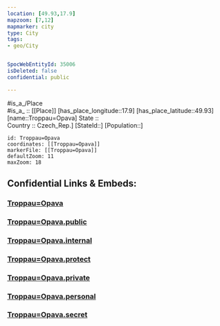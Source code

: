 ```yaml
---
location: [49.93,17.9] 
mapzoom: [7,12] 
mapmarker: city 
type: City
tags:
- geo/City


SpocWebEntityId: 35006
isDeleted: false
confidential: public

---
```

#is_a_/Place  
#is_a_ :: [[Place]] 
[has_place_longitude::17.9] 
[has_place_latitude::49.93] 
[name::Troppau=Opava] 
State ::  
Country :: Czech_Rep.] 
[StateId::] 
[Population::] 



```leaflet
id: Troppau=Opava
coordinates: [[Troppau=Opava]] 
markerFile: [[Troppau=Opava]] 
defaultZoom: 11 
maxZoom: 18
```


## Confidential Links & Embeds: 

### [Troppau=Opava](/_Standards/Earth/Continent/Europe/Europe~Central/Czech_Republic/regions~Czech_Republic/Moravskoslezský/City/Troppau=Opava.md) 

### [Troppau=Opava.public](/_public/Earth/Continent/Europe/Europe~Central/Czech_Republic/regions~Czech_Republic/Moravskoslezský/City/Troppau=Opava.public.md) 

### [Troppau=Opava.internal](/_internal/Earth/Continent/Europe/Europe~Central/Czech_Republic/regions~Czech_Republic/Moravskoslezský/City/Troppau=Opava.internal.md) 

### [Troppau=Opava.protect](/_protect/Earth/Continent/Europe/Europe~Central/Czech_Republic/regions~Czech_Republic/Moravskoslezský/City/Troppau=Opava.protect.md) 

### [Troppau=Opava.private](/_private/Earth/Continent/Europe/Europe~Central/Czech_Republic/regions~Czech_Republic/Moravskoslezský/City/Troppau=Opava.private.md) 

### [Troppau=Opava.personal](/_personal/Earth/Continent/Europe/Europe~Central/Czech_Republic/regions~Czech_Republic/Moravskoslezský/City/Troppau=Opava.personal.md) 

### [Troppau=Opava.secret](/_secret/Earth/Continent/Europe/Europe~Central/Czech_Republic/regions~Czech_Republic/Moravskoslezský/City/Troppau=Opava.secret.md)

